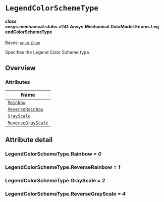 # `LegendColorSchemeType`

<a id="ansys.mechanical.stubs.v241.Ansys.Mechanical.DataModel.Enums.LegendColorSchemeType"></a>

#### *class* ansys.mechanical.stubs.v241.Ansys.Mechanical.DataModel.Enums.LegendColorSchemeType

Bases: [`enum.Enum`](https://docs.python.org/3/library/enum.html#enum.Enum)

Specifies the Legend Color Scheme type.

<!-- !! processed by numpydoc !! -->

<a id="overview"></a>

## Overview

### Attributes

| Name |
| --------------------------------------------------------------- |
| [`Rainbow`](#LegendColorSchemeType.Rainbow) |
| [`ReverseRainbow`](#LegendColorSchemeType.ReverseRainbow) |
| [`GrayScale`](#LegendColorSchemeType.GrayScale) |
| [`ReverseGrayScale`](#LegendColorSchemeType.ReverseGrayScale) |

<a id="attribute-detail"></a>

## Attribute detail

<a id="LegendColorSchemeType.Rainbow"></a>

### LegendColorSchemeType.Rainbow *= 0*

<a id="LegendColorSchemeType.ReverseRainbow"></a>

### LegendColorSchemeType.ReverseRainbow *= 1*

<a id="LegendColorSchemeType.GrayScale"></a>

### LegendColorSchemeType.GrayScale *= 2*

<a id="LegendColorSchemeType.ReverseGrayScale"></a>

### LegendColorSchemeType.ReverseGrayScale *= 4*


